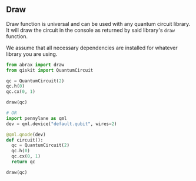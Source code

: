 ## Draw
Draw function is universal and can be used with any quantum circuit library. It will draw the circuit in the console as returned by said library's `draw` function.

We assume that all necessary dependencies are installed for whatever library you are using.

```py
from abrax import draw
from qiskit import QuantumCircuit

qc = QuantumCircuit(2)
qc.h(0)
qc.cx(0, 1)

draw(qc)

# OR
import pennylane as qml
dev = qml.device("default.qubit", wires=2)

@qml.qnode(dev)
def circuit():
  qc = QuantumCircuit(2)
  qc.h(0)
  qc.cx(0, 1)
  return qc

draw(qc)
```